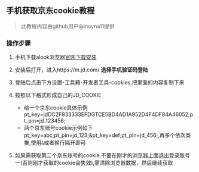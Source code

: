 ## 手机获取京东cookie教程
 > 此教程内容由github用户@inoyna11提供


### 操作步骤

1. 手机下载alook浏览器[官网下载安装](https://alookbrowser.com/)

2. 安装后打开，进入https://m.jd.com/ __选择手机验证码登陆__

3. 登陆后点击下方设置-工具箱-开发者工具-cookies,把里面的内容复制下来

    
4. 按照以下格式形成自己的JD_COOKIE
      - 给一个京东cookie具体示例 pt_key=jdDC2F833333EFDGTCE5BD4AD1A952D4F4DF84A46052;pt_pin=jd_123456;
      - 两个京东账号cookie示例如下 pt_key=abc;pt_pin=jd_123;&pt_key=def;pt_pin=jd_456;,再多个依次类推,使用`&`或者换行隔开即可


5. 如果需获取第二个京东账号的cookie,不要在刚才的浏览器上面退出登录账号一(否则刚才获取的cookie会失效),需清除浏览器数据，然后继续获取

